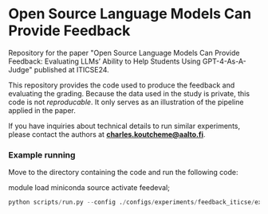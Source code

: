 # Open Source Language Models Can Provide Feedback

Repository for the paper "Open Source Language Models Can Provide Feedback: Evaluating LLMs’ Ability to Help Students Using GPT-4-As-A-Judge" published at ITICSE24.

This repository provides the code used to produce the feedback and evaluating the grading. 
Because the data used in the study is private, this code is not *reproducable*.
It only serves as an illustration of the pipeline applied in the paper. 

If you have inquiries about technical details to run similar experiments, 
please contact the authors at **charles.koutcheme@aalto.fi**.


### Example running

Move to the directory containing the code and run the following code:

module load miniconda
source activate feedeval;

```python
python scripts/run.py --config ./configs/experiments/feedback_iticse/example.json
```

